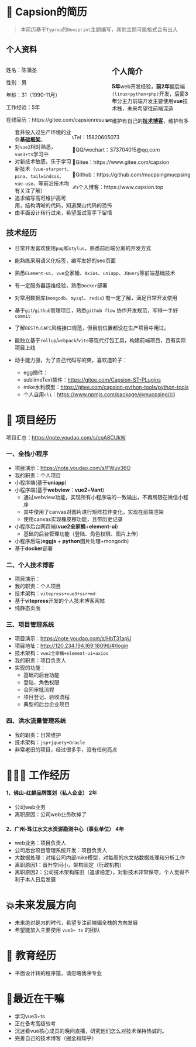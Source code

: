 # 📑 Capsion的简历

> 本简历基于`Typroa`的`Newsprint`主题编写，其他主题可能格式会有出入


## 个人资料



<div>
   <div style="float:left">
        <p><span>姓名：</span><span>陈蒲圣</span></p>
        <p><span>性别：</span><span>男</span></p>
        <p><span>年龄：</span><span>31（1990-11月）</span></p>
        <p><span>工作经验：</span><span>5年</span></p>
        <p><span>在线简历：</span><a>https://gitee.com/capsionresume</a></p>
	  </div>
    <div style="float:right">
        <p>📞<span>Tel：</span><span>15820605073</span></p>
        <p>📩<span>QQ/wechart：</span><span>373704015@qq.com</span></p>
        <p>📄<span>Gitee：</span><a>https://www.gitee.com/capsion</a></p>
        <p>📄<span>Github：</span><a>https://github.com/mucpsingmucpsing</a></p>
        <p>✍<span>个人博客：</span><a>https://www.capsion.top</a></p>
	  </div>
</div>



## 个人简介

 **5年**web开发经验，**前2年**偏后端`(linux+python+php)`开发，后面**3年**分主力前端开发主要使用**vue**技术栈，未来希望往前端深造

- 维护有自己的[**技术博客**](https://www.capsion.top)，维护有多套并投入过生产环境的业务[**基础框架**](https://gitee.com/cps-cli-template)。
- 对`vue2`相对熟悉，`vue3+ts`学习中
- 对新技术敏感，乐于学习新技术（`vue-starport`、`pina`、`tailwindcss`、`vue-use`、等前沿技术均有关注了解）
- 追求编写高可维护高可用，结构清晰的代码，知道屎山代码的恐怖
- 由平面设计转行过来，希望面试官手下留情

## 技术经历

- 日常开发喜欢使用`pug`和`stylus`，熟悉前后端分离的开发方式

- 能熟练采用语义化标签，编写友好的seo页面

- 熟悉`ELement-ui`、`vue`全家桶、`Axios`、`uniapp`、`JQuery`等前端基础技术

- 有一定服务器运维经验，熟悉`Docker`部署

- 对常用数据库(`mongodb`、`mysql`、`redis`) 有一定了解，满足日常开发使用

- 基于`git`/`github`管理项目，熟悉`github flow` 协作开发规范，写得一手好`commit`

- 了解`RESTfulAPI`风格接口规范，但目前位置都没在生产项目中用过。

- 能独立基于`rollup`/`webpack`/`vite`等现代打包工具，构建前端项目，且有实际项目上线

- 动手能力强，为了自己代码写的爽，喜欢造轮子：

  - egg插件：
  - sublimeText插件：https://gitee.com/Capsion-ST-PLugins
  - mike水利模型：https://gitee.com/capsion-python-tools/python-tools
  - 个人自用`cli`：https://www.npmjs.com/package/@mucpsing/cli

# 💼 项目经历

项目汇总：https://note.youdao.com/s/cpA8CUkW

### 一、**全栈小程序**

- 项目演示：https://note.youdao.com/s/FWuv36O
- 我的职责：个人项目
- 小程序端(基于**uniapp**)
- 小程序端(基于**webview**：**vue2**+**Vant**)
  - 通过webview功能，实现所有小程序端的一致输出，不再局限在微信小程序
  - 其中使用了canvas对图片进行矩阵拉伸变化，实现在前端渲染
  - 使用canvas实现橡皮檫功能，且带历史记录
- 小程序后台网页端(**vue2全家桶**+**element-ui**)
  - 基础的后台管理功能（登陆、角色权限、图片上传）
- 小程序后端(**eggjs** + **python**图片处理+mongodb)
- 基于**docker**部署

### 二、个人技术博客

- 项目演示：
- 我的职责：个人项目
- 技术架构：`vitepress+vue3+ssr+md`
- 基于**vitepress**开发的个人技术博客网站
- 纯静态页面

### 三、项目管理系统

- 项目演示：https://note.youdao.com/s/HbT31apU
- 项目地址：http://120.234.194.169:18096/#/login
- 技术架构：`vue2全家桶+element-ui+axios`
- 我的职责：项目负责人
- 实现的功能：
  - 基础的后台功能
  - 登陆、角色权限
  - 合同审批流程
  - 项目登记、验收流程
  - 典型的后台企业项目


### 四、**洪水流量管理系统**

- 我的职责：日常维护
- 技术架构：`jsp+jquery+Oracle`
- 非常老旧的项目，经过很多手，没有任何亮点



# 👷🏿‍♂️ 工作经历

#### 1、佛山-红麒品牌策划（私人企业）                     2年
  - 公司web业务
  - 离职原因：公司web业务砍掉了

#### 2、广州-珠江水文水资源勘测中心（事业单位）          4年
  - web业务：项目负责人
  - 公司后台项目管理系统开发：项目负责人
  - 大数据处理：对接公司内部mike模型，对每周的水文站数据处理和分析工作
  - 离职原因1：晋升空间小，架构固定（行政机构）
  - 离职原因2：公司技术架构陈旧（追求稳定），对新技术非常保守，个人觉得不利于本人日后发展



# 💥未来发展方向

- 未来绝对是`JS`的时代，希望专注前端偏全栈的方向发展
- 希望能加入主要使用 `vue3+ ts` 的团队

# 🏫 教育经历

- 平面设计转的程序猿，请忽略我🉐专业

# 🌟最近在干嘛

  - 学习vue3+ts
  - 正在备考高级软考
  - 沉迷看vue核心成员的晚间直播，研究他们怎么对技术保持热诚的。
  - 完善自己的技术博客（掘金和知乎）